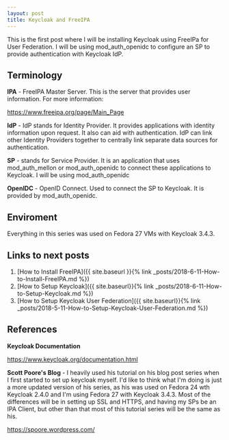 ```yaml
---
layout: post
title: Keycloak and FreeIPA
---
```


This is the first post where I will be installing Keycloak using FreeIPa for User Federation. I will be using mod_auth_openidc to configure an SP to provide authentication with Keycloak IdP. 

## Terminology

**IPA** - FreeIPA Master Server. This is the server that provides user information. For more information:

<https://www.freeipa.org/page/Main_Page>

**IdP** - IdP stands for Identity Provider. It provides applications with identity information upon request. It also can aid with authentication. IdP can link other Identity Providers together to centrally link separate data sources for authentication. 

**SP** - stands for Service Provider. It is an application that uses mod_auth_mellon or mod_auth_openidc to connect these applications to Keycloak. I will be using mod_auth_openidc

**OpenIDC** - OpenID Connect. Used to connect the SP to Keycloak. It is provided by mod_auth_openidc. 

## Enviroment

Everything in this series was used on Fedora 27 VMs with Keycloak 3.4.3. 

## Links to next posts
1. [How to Install FreeIPA]({{ site.baseurl }}{% link _posts/2018-6-11-How-to-Install-FreeIPA.md %})
2. [How to Setup Keycloak]({{ site.baseurl}}{% link _posts/2018-6-11-How-to-Setup-Keycloak.md %})
3. [How to Setup Keycloak User Federation]({{ site.baseurl}}{% link _posts/2018-5-11-How-to-Setup-Keycloak-User-Federation.md %})

## References 

**Keycloak Documentation** 

<https://www.keycloak.org/documentation.html>

**Scott Poore's Blog** - I heavily used his tutorial on his blog post series when I first started to set up keycloak myself. I'd like to think what I'm doing is just a more updated version of his series, as his was used on Fedora 24 wth Keycloak 2.4.0 and I'm using Fedora 27 with Keycloak 3.4.3. Most of the differences will be in setting up SSL and HTTPS, and having my SPs be an IPA Client, but other than that most of this tutorial series will be the same as his. 

<https://spoore.wordpress.com/>

